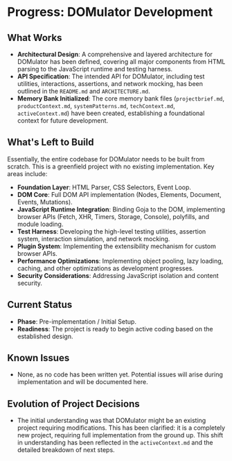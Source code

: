 # Progress: DOMulator Development

## What Works
- **Architectural Design**: A comprehensive and layered architecture for DOMulator has been defined, covering all major components from HTML parsing to the JavaScript runtime and testing harness.
- **API Specification**: The intended API for DOMulator, including test utilities, interactions, assertions, and network mocking, has been outlined in the `README.md` and `ARCHITECTURE.md`.
- **Memory Bank Initialized**: The core memory bank files (`projectbrief.md`, `productContext.md`, `systemPatterns.md`, `techContext.md`, `activeContext.md`) have been created, establishing a foundational context for future development.

## What's Left to Build
Essentially, the entire codebase for DOMulator needs to be built from scratch. This is a greenfield project with no existing implementation. Key areas include:
- **Foundation Layer**: HTML Parser, CSS Selectors, Event Loop.
- **DOM Core**: Full DOM API implementation (Nodes, Elements, Document, Events, Mutations).
- **JavaScript Runtime Integration**: Binding Goja to the DOM, implementing browser APIs (Fetch, XHR, Timers, Storage, Console), polyfills, and module loading.
- **Test Harness**: Developing the high-level testing utilities, assertion system, interaction simulation, and network mocking.
- **Plugin System**: Implementing the extensibility mechanism for custom browser APIs.
- **Performance Optimizations**: Implementing object pooling, lazy loading, caching, and other optimizations as development progresses.
- **Security Considerations**: Addressing JavaScript isolation and content security.

## Current Status
- **Phase**: Pre-implementation / Initial Setup.
- **Readiness**: The project is ready to begin active coding based on the established design.

## Known Issues
- None, as no code has been written yet. Potential issues will arise during implementation and will be documented here.

## Evolution of Project Decisions
- The initial understanding was that DOMulator might be an existing project requiring modifications. This has been clarified: it is a completely new project, requiring full implementation from the ground up. This shift in understanding has been reflected in the `activeContext.md` and the detailed breakdown of next steps.
